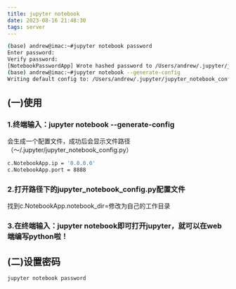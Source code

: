 ```yaml
---
title: jupyter notebook
date: 2023-08-16 21:48:30
tags: server
---
```

```bash
(base) andrew@imac:~#jupyter notebook password
Enter password: 
Verify password: 
[NotebookPasswordApp] Wrote hashed password to /Users/andrew/.jupyter/jupyter_notebook_config.json
(base) andrew@imac:~#jupyter notebook --generate-config 
Writing default config to: /Users/andrew/.jupyter/jupyter_notebook_config.py
```


## (一)使用
### 1.终端输入：jupyter notebook --generate-config 

会生成一个配置文件，成功后会显示文件路径（～/.jupyter/jupyter_notebook_config.py）
```bash
c.NotebookApp.ip = '0.0.0.0'
c.NotebookApp.port = 8888
```

### 2.打开路径下的jupyter_notebook_config.py配置文件
找到c.NotebookApp.notebook_dir=修改为自己的工作目录

### 3.在终端输入：jupyter notebook即可打开jupyter，就可以在web端编写python啦！
## (二)设置密码

```bash
jupyter notebook password
```
